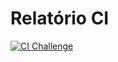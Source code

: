 # Relatório CI

[![CI Challenge](https://github.com/PauloLuczensky/C214/blob/main/Desafio_6/.github/workflows/ci.yml/badge.svg)](https://github.com/PauloLuczensky/C214/blob/main/Desafio_6/.github/workflows/ci.yml)